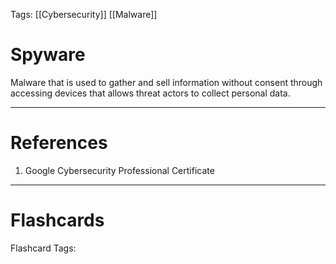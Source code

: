 Tags: [[Cybersecurity]] [[Malware]]
# Spyware

Malware that is used to gather and sell information without consent through accessing devices that allows threat actors to collect personal data.

---
# References

1. Google Cybersecurity Professional Certificate

---
# Flashcards

Flashcard Tags: 